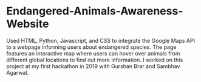 # Endangered-Animals-Awareness-Website
Used HTML, Python, Javascript, and CSS to integrate the Google Maps API to a webpage informing users about endangered species. The page features an 
interactive map where users can hover over animals from different global locations to find out more information. I worked on this project at my 
first hackathon in 2019 with Gurshan Brar and Sambhav Agarwal.
